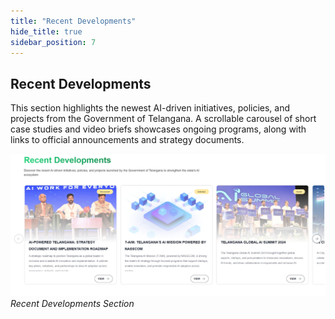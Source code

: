 ```yaml
---
title: "Recent Developments"
hide_title: true
sidebar_position: 7
---
```


## Recent Developments

This section highlights the newest AI-driven initiatives, policies, and projects from the Government of Telangana. A scrollable carousel of short case studies and video briefs showcases ongoing programs, along with links to official announcements and strategy documents.

![Recent Developments](images/recent_developments.png)  
*Recent Developments Section*
